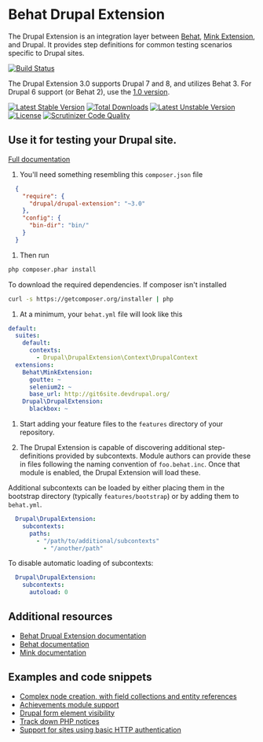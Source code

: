 # Behat Drupal Extension

The Drupal Extension is an integration layer between [Behat](http://behat.org), [Mink Extension](https://github.com/Behat/MinkExtension), and Drupal. It provides step definitions for common testing scenarios specific to Drupal sites.

[![Build Status](https://travis-ci.org/jhedstrom/drupalextension.png?branch=3.0)](https://travis-ci.org/jhedstrom/drupalextension)

The Drupal Extension 3.0 supports Drupal 7 and 8, and utilizes Behat 3. For Drupal 6 support (or Behat 2), use the [1.0 version](https://github.com/jhedstrom/drupalextension/tree/1.0).

[![Latest Stable Version](https://poser.pugx.org/drupal/drupal-extension/v/stable.svg)](https://packagist.org/packages/drupal/drupal-extension) [![Total Downloads](https://poser.pugx.org/drupal/drupal-extension/downloads.svg)](https://packagist.org/packages/drupal/drupal-extension) [![Latest Unstable Version](https://poser.pugx.org/drupal/drupal-extension/v/unstable.svg)](https://packagist.org/packages/drupal/drupal-extension) [![License](https://poser.pugx.org/drupal/drupal-extension/license.svg)](https://packagist.org/packages/drupal/drupal-extension) [![Scrutinizer Code Quality](https://scrutinizer-ci.com/g/jhedstrom/drupalextension/badges/quality-score.png?b=3.0)](https://scrutinizer-ci.com/g/jhedstrom/drupalextension/?branch=3.0)



## Use it for testing your Drupal site.

[Full documentation](https://behat-drupal-extension.readthedocs.org)

1. You'll need something resembling this `composer.json` file

  ``` json
    {
      "require": {
        "drupal/drupal-extension": "~3.0"
      },
      "config": {
        "bin-dir": "bin/"
      }
    }
  ```

1. Then run

  ``` bash
  php composer.phar install
  ```

  To download the required dependencies. If composer isn't installed

  ``` bash
  curl -s https://getcomposer.org/installer | php
  ```

1. At a minimum, your `behat.yml` file will look like this

  ``` yaml
  default:
    suites:
      default:
        contexts:
          - Drupal\DrupalExtension\Context\DrupalContext
    extensions:
      Behat\MinkExtension:
        goutte: ~
        selenium2: ~
        base_url: http://git6site.devdrupal.org/
      Drupal\DrupalExtension:
        blackbox: ~
  ```

1. Start adding your feature files to the `features` directory of your repository.

1. The Drupal Extension is capable of discovering additional step-definitions provided by subcontexts. Module authors can provide these in files following the naming convention of `foo.behat.inc`. Once that module is enabled, the Drupal Extension will load these.

  Additional subcontexts can be loaded by either placing them in the bootstrap directory (typically `features/bootstrap`) or by adding them to `behat.yml`.

  ``` yaml
    Drupal\DrupalExtension:
      subcontexts:
	    paths:
	      - "/path/to/additional/subcontexts"
		    - "/another/path"
  ```

  To disable automatic loading of subcontexts:

  ``` yaml
    Drupal\DrupalExtension:
      subcontexts:
	    autoload: 0
  ```

## Additional resources

 * [Behat Drupal Extension documentation](https://behat-drupal-extension.readthedocs.org)
 * [Behat documentation](http://docs.behat.org)
 * [Mink documentation](http://mink.behat.org)

## Examples and code snippets

 * [Complex node creation, with field collections and entity references](https://gist.github.com/jhedstrom/5708233)
 * [Achievements module support](https://gist.github.com/jhedstrom/9633067)
 * [Drupal form element visibility](https://gist.github.com/pbuyle/7698675)
 * [Track down PHP notices](https://www.godel.com.au/blog/use-behat-track-down-php-notices-they-take-over-your-drupal-site-forever)
 * [Support for sites using basic HTTP authentication](https://gist.github.com/jhedstrom/5bc5192d6dacbf8cc459)
